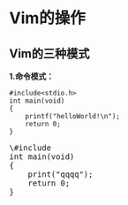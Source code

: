 # Vim的操作
## Vim的三种模式
**1.命令模式：**

	#include<stdio.h>
    int main(void)
	{
		printf("helloWorld!\n");
		return 0;
	}
 <pre>
\#include <stdio.h>
int main(void)
{
	print("qqqq");
	return 0;
}
</pre>